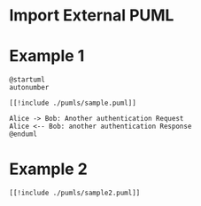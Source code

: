 # Import External PUML

# Example 1
```plantuml
@startuml
autonumber

[[!include ./pumls/sample.puml]]

Alice -> Bob: Another authentication Request
Alice <-- Bob: another authentication Response
@enduml
```

# Example 2
```plantuml
[[!include ./pumls/sample2.puml]]
```
